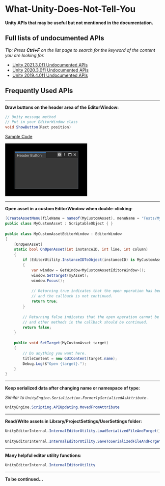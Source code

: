 What-Unity-Does-Not-Tell-You
===

**Unity APIs that may be useful but not mentioned in the documentation.**


## Full lists of undocumented APIs

*Tip: Press **Ctrl+F** on the list page to search for the keyword of the content you are looking for.*

- [Unity 2021.3.0f1 Undocumented APIs](./Unity_2021.3.0f1_Undocumented_APIs.md)
- [Unity 2020.3.0f1 Undocumented APIs](./Unity_2020.3.0f1_Undocumented_APIs.md)
- [Unity 2019.4.0f1 Undocumented APIs](./Unity_2019.4.0f1_Undocumented_APIs.md)


## Frequently Used APIs

---
**Draw buttons on the header area of the EditorWindow:**

```csharp
// Unity message method
// Put in your EditorWindow class
void ShowButton(Rect position)
```

[Sample Code](./sample_codes/HeaderButtonSampleWindow.cs)

![Header Button](./images/img_window_header_button.png)

---
**Open asset in a custom EditorWindow when double-clicking:**

```csharp
[CreateAssetMenu(fileName = nameof(MyCustomAsset), menuName = "Tests/My Custom Asset")]
public class MyCustomAsset : ScriptableObject { }

public class MyCustomAssetEditorWindow : EditorWindow
{
    [OnOpenAsset]
    static bool OnOpenAsset(int instanceID, int line, int column)
    {
        if (EditorUtility.InstanceIDToObject(instanceID) is MyCustomAsset myAsset)
        {
            var window = GetWindow<MyCustomAssetEditorWindow>();
            window.SetTarget(myAsset);
            window.Focus();

            // Returning true indicates that the open operation has been processed
            // and the callback is not continued.
            return true;
        }

        // Returning false indicates that the open operation cannot be handled here,
        // and other methods in the callback should be continued.
        return false;
    }

    public void SetTarget(MyCustomAsset target)
    {
        // Do anything you want here.
        titleContent = new GUIContent(target.name);
        Debug.Log($"Open {target}.");
    }
}
```

---
**Keep serialized data after changing name or namespace of type:**

*Similar to `UnityEngine.Serialization.FormerlySerializedAsAttribute` .*

```csharp
UnityEngine.Scripting.APIUpdating.MovedFromAttribute
```

---
**Read/Write assets in Library/ProjectSettings/UserSettings folder:**

```csharp
UnityEditorInternal.InternalEditorUtility.LoadSerializedFileAndForget()

UnityEditorInternal.InternalEditorUtility.SaveToSerializedFileAndForget()
```

---
**Many helpful editor utility functions:**

```csharp
UnityEditorInternal.InternalEditorUtility
```

---
**To be continued...**
